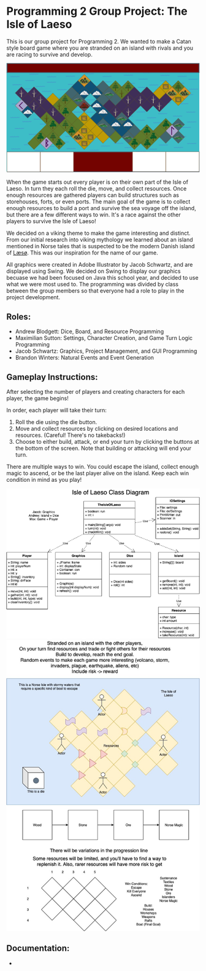 # Programming 2 Group Project: The Isle of Laeso
This is our group project for Programming 2. We wanted to make a Catan style board game where you are stranded on an island with rivals and you are racing to survive and develop. 

![TheIsleOfLaeso](https://github.com/Bamboo72/Programming2GroupProject1/blob/main/res/BackgroundBoard.png)

When the game starts out every player is on their own part of the Isle of Laeso. In turn they each roll the die, move, and collect resources. Once enough resources are gathered players can build structures such as storehouses, forts, or even ports. The main goal of the game is to collect enough resources to build a port and survive the sea voyage off the island, but there are a few different ways to win. It's a race against the other players to survive the Isle of Laeso!

We decided on a viking theme to make the game interesting and distinct. From our initial research into viking mythology we learned about an island mentioned in Norse tales that is suspected to be the modern Danish island of [Læsø](https://en.wikipedia.org/wiki/L%C3%A6s%C3%B8). This was our inspiration for the name of our game.

All graphics were created in Adobe Illustrator by Jacob Schwartz, and are displayed using Swing. We decided on Swing to display our graphics becuase we had been focused on Java this school year, and decided to use what we were most used to. The programming was divided by class between the group members so that everyone had a role to play in the project development.


## Roles:
- Andrew Blodgett: Dice, Board, and Resource Programming
- Maximilian Sutton: Settings, Character Creation, and Game Turn Logic Programming
- Jacob Schwartz: Graphics, Project Management, and GUI Programming 
- Brandon Winters: Natural Events and Event Generation

## Gameplay Instructions:

After selecting the number of players and creating characters for each player, the game begins!  

In order, each player will take their turn:  
1. Roll the die using the die button.  
2. Move and collect resources by clicking on desired locations and resources. (Careful! There's no takebacks!)  
3. Choose to either build, attack, or end your turn by clicking the buttons at the bottom of the screen. Note that building or attacking will end your turn.  

There are multiple ways to win. You could escape the island, collect enough magic to ascend, or be the last player alive on the island. Keep each win condition in mind as you play!  

![ClassDiagram](https://github.com/Bamboo72/Programming2GroupProject1/blob/main/ConceptArt/GroupProjectClassDiagram.png)
![IslandSurvivalIdea](https://github.com/Bamboo72/Programming2GroupProject1/blob/main/ConceptArt/Isle%20of%20Laeso.jpg)

## Documentation: 
*

